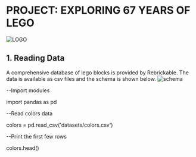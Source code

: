 # PROJECT: EXPLORING 67 YEARS OF LEGO
![LOGO](https://github.com/sichensong-99/My-Analysis-Projects/blob/master/LOGO.png)
## 1. Reading Data
A comprehensive database of lego blocks is provided by Rebrickable. The data is available as csv files and the schema is shown below.
![schema](https://github.com/sichensong-99/My-Analysis-Projects/blob/master/schema.png)

--Import modules

import pandas as pd

--Read colors data

colors = pd.read_csv('datasets/colors.csv')

--Print the first few rows

colors.head()

